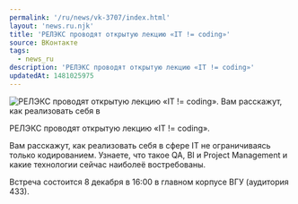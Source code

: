 ```yaml
---
permalink: '/ru/news/vk-3707/index.html'
layout: 'news.ru.njk'
title: 'РЕЛЭКС проводят открытую лекцию «IT != coding»'
source: ВКонтакте
tags:
  - news_ru
description: 'РЕЛЭКС проводят открытую лекцию «IT != coding»'
updatedAt: 1481025975
---
```

![РЕЛЭКС проводят открытую лекцию «IT != coding». Вам расскажут, как реализовать себя в](https://sun9-14.userapi.com/impf/c638526/v638526501/1310b/5cVG1GeuQYQ.jpg?size=1280x720&quality=96&sign=c867007730ac6dc37afc79e9f755a265&c_uniq_tag=WHnfyR2Y8OaYxF2B1OV5tXfWMEr9b5UF58z9miWBbV8&type=album)

РЕЛЭКС проводят открытую лекцию «IT != coding».

Вам расскажут, как реализовать себя в сфере IT не ограничиваясь только кодированием. Узнаете, что такое QA, BI и Project Management и какие технологии сейчас наиболеё востребованы.

Встреча состоится 8 декабря в 16:00 в главном корпусе ВГУ (аудитория 433).
